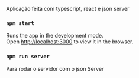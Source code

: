 Aplicação feita com typescript, react e json server

### `npm start`

Runs the app in the development mode.\
Open [http://localhost:3000](http://localhost:3000) to view it in the browser.

### `npm run server`

Para rodar o servidor com o json Server
